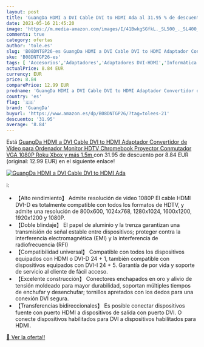 ```yaml
---
layout: post
title: 'GuangDa HDMI a DVI Cable DVI to HDMI Ada al 31.95 % de descuento'
date: 2021-05-16 21:45:20
image: 'https://m.media-amazon.com/images/I/41BwkgSGfkL._SL500_._SL400_.jpg'
comments: true
category: ofertas
author: 'tole.es'
slug: 'B08DNTGP26-es GuangDa HDMI a DVI Cable DVI to HDMI Adaptador Convertidor...'
sku: 'B08DNTGP26-es'
tags: [ 'Accesorios','Adaptadores','Adaptadores DVI-HDMI','Informática','guangda','xbox', ]
actualPrice: 8.84 EUR
currency: EUR
price: 8.84
comparePrice: 12.99 EUR
prodname: 'GuangDa HDMI a DVI Cable DVI to HDMI Adaptador Convertidor de Vídeo para Ordenador Monitor  HDTV  Chromebook Proyector Conmutador VGA 1080P  Roku  Xbox y más 1.5m '
country: 'es'
flag: '🇪🇸'
brand: 'GuangDa'
buyurl: 'https://www.amazon.es/dp/B08DNTGP26/?tag=tolees-21'
descuento: '31.95'
average: '8.84'
---
```


Está [GuangDa HDMI a DVI Cable DVI to HDMI Adaptador Convertidor de Vídeo para Ordenador Monitor  HDTV  Chromebook Proyector Conmutador VGA 1080P  Roku  Xbox y más 1.5m ](https://www.amazon.es/dp/B08DNTGP26/?tag=tolees-21) con 31.95 de descuento por 8.84 EUR (original: 12.99 EUR) en el siguiente enlace!

[![GuangDa HDMI a DVI Cable DVI to HDMI Ada](https://m.media-amazon.com/images/I/41BwkgSGfkL._SL500_._SL400_.jpg)](https://www.amazon.es/dp/B08DNTGP26/?tag=tolees-21)

ℹ️:

- 【Alto rendimiento】 Admite resolución de video 1080P El cable HDMI DVI-D es totalmente compatible con todos los formatos de HDTV, y admite una resolución de 800x600, 1024x768, 1280x1024, 1600x1200, 1920x1200 y 1080P.
- 【Doble blindaje】 El papel de aluminio y la trenza garantizan una transmisión de señal estable entre dispositivos; proteger contra la interferencia electromagnética (EMI) y la interferencia de radiofrecuencia (RFI)
- 【Compatibilidad universal】 Compatible con todos los dispositivos equipados con HDMI o DVI-D 24 + 1, también compatible con dispositivos equipados con DVI-I 24 + 5. Garantía de por vida y soporte de servicio al cliente de fácil acceso.
- 【Excelente construcción】 Conectores enchapados en oro y alivio de tensión moldeado para mayor durabilidad, soportan múltiples tiempos de enchufar y desenchufar; tornillos apretados con los dedos para una conexión DVI segura.
- 【Transferencias bidireccionales】 Es posible conectar dispositivos fuente con puerto HDMI a dispositivos de salida con puerto DVI. O conecte dispositivos habilitados para DVI a dispositivos habilitados para HDMI.

[🛒 Ver la oferta!!](https://www.amazon.es/dp/B08DNTGP26/?tag=tolees-21)
